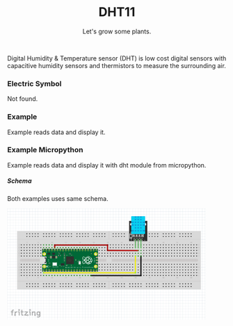 <div align="center">
  <h1> DHT11 </h1>
  <p> Let's grow some plants. </p>
</div>  
<br/>

Digital Humidity & Temperature sensor (DHT) is low cost digital sensors with capacitive humidity sensors and thermistors to measure the surrounding air.

### Electric Symbol

Not found.

### Example

Example reads data and display it.

### Example Micropython

Example reads data and display it with dht module from micropython.

##### Schema

Both examples uses same schema.

<img src="https://github.com/psp515/MicroPico/blob/main/images/dht11/dht11_schema.png" alt="schema" height=256/>


